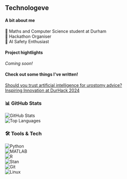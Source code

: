## Technologeve 

#### A bit about me
🔭 Maths and Computer Science student at Durham  
👾 Hackathon Organiser   
🤖 AI Safety Enthusiast  

#### Project hightlights
_Coming soon!_

#### Check out some things I've written!
[Should you trust artificial intelligence for urostomy advice?](https://urostomyassociation.org.uk/information-pages/should-you-trust-ai/)  
[Inspiring Innovation at DurHack 2024](https://www.rs-online.com/designspark/inspiring-innovation-at-durhack-2024)

### 📊 GitHub Stats  
![GitHub Stats](https://github-readme-stats.vercel.app/api?username=technologeve&show_icons=true&hide_border=true&theme=tokyonight)  
![Top Languages](https://github-readme-stats.vercel.app/api/top-langs/?username=technologeve&layout=compact&hide_border=true&theme=tokyonight)  

### 🛠️ Tools & Tech  
![Python](https://img.shields.io/badge/Python-3776AB?style=for-the-badge&logo=python&logoColor=white)   
![MATLAB](https://img.shields.io/badge/MATLAB-0076A8?style=for-the-badge&logo=matlab&logoColor=white)  
![R](https://img.shields.io/badge/R-276DC3?style=for-the-badge&logo=r&logoColor=white)  
![Stan](https://img.shields.io/badge/Stan-CC0000?style=for-the-badge&logoColor=white)  
![Git](https://img.shields.io/badge/Git-F05032?style=for-the-badge&logo=git&logoColor=white)  
![Linux](https://img.shields.io/badge/Linux-FCC624?style=for-the-badge&logo=linux&logoColor=black)  
